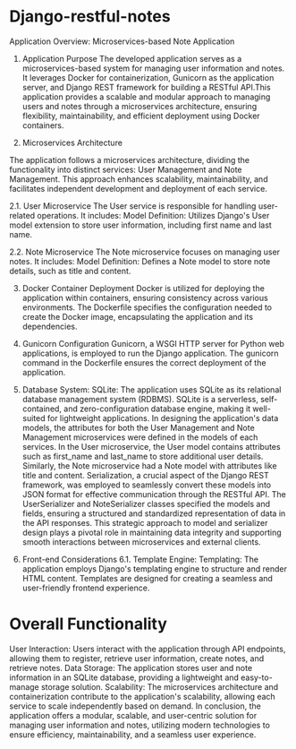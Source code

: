# Django-restful-notes

Application Overview: Microservices-based Note Application

1. Application Purpose
The developed application serves as a microservices-based system for managing user information and notes. It leverages Docker for containerization, Gunicorn as the application server, and Django REST framework for building a RESTful API.This application provides a scalable and modular approach to managing users and notes through a microservices architecture, ensuring flexibility, maintainability, and efficient deployment using Docker containers.

2. Microservices Architecture

The application follows a microservices architecture, dividing the functionality into distinct services: User Management and Note Management. This approach enhances scalability, maintainability, and facilitates independent development and deployment of each service.

2.1. User Microservice
The User service is responsible for handling user-related operations. It includes:
Model Definition: Utilizes Django's User model extension to store user information, including first name and last name.

2.2. Note Microservice
The Note microservice focuses on managing user notes. It includes:
Model Definition: Defines a Note model to store note details, such as title and content.


3. Docker Container Deployment
Docker is utilized for deploying the application within containers, ensuring consistency across various environments. The Dockerfile specifies the configuration needed to create the Docker image, encapsulating the application and its dependencies.

4. Gunicorn Configuration
Gunicorn, a WSGI HTTP server for Python web applications, is employed to run the Django application. The gunicorn command in the Dockerfile ensures the correct deployment of the application.

5. Database System:
SQLite: The application uses SQLite as its relational database management system (RDBMS). SQLite is a serverless, self-contained, and zero-configuration database engine, making it well-suited for lightweight applications. In designing the application's data models, the attributes for both the User Management and Note Management microservices were defined in the models of each services. In the User microservice, the User model contains attributes such as first_name and last_name to store additional user details. Similarly, the Note microservice had a Note model with attributes like title and content. Serialization, a crucial aspect of the Django REST framework, was employed to seamlessly convert these models into JSON format for effective communication through the RESTful API. The UserSerializer and NoteSerializer classes specified the models and fields, ensuring a structured and standardized representation of data in the API responses. This strategic approach to model and serializer design plays a pivotal role in maintaining data integrity and supporting smooth interactions between microservices and external clients.

6. Front-end Considerations
6.1. Template Engine:
Templating: The application employs Django's templating engine to structure and render HTML content. Templates are designed for creating a seamless and user-friendly frontend experience.



# Overall Functionality
User Interaction: Users interact with the application through API endpoints, allowing them to register, retrieve user information, create notes, and retrieve notes.
Data Storage: The application stores user and note information in an SQLite database, providing a lightweight and easy-to-manage storage solution.
Scalability: The microservices architecture and containerization contribute to the application's scalability, allowing each service to scale independently based on demand.
In conclusion, the application offers a modular, scalable, and user-centric solution for managing user information and notes, utilizing modern technologies to ensure efficiency, maintainability, and a seamless user experience.

